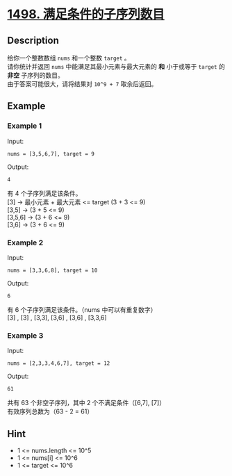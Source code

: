 # [1498. 满足条件的子序列数目](https://leetcode.cn/problems/number-of-subsequences-that-satisfy-the-given-sum-condition/)  
## Description
给你一个整数数组 `nums` 和一个整数 `target` 。  
请你统计并返回 `nums` 中能满足其最小元素与最大元素的 **和** 小于或等于 `target` 的 **非空** 子序列的数目。  
由于答案可能很大，请将结果对 `10^9 + 7` 取余后返回。  
## Example
### Example 1
Input:  
```
nums = [3,5,6,7], target = 9
```
Output:
```
4
```
有 4 个子序列满足该条件。  
[3] -> 最小元素 + 最大元素 <= target (3 + 3 <= 9)  
[3,5] -> (3 + 5 <= 9)  
[3,5,6] -> (3 + 6 <= 9)  
[3,6] -> (3 + 6 <= 9)  
### Example 2
Input:  
```
nums = [3,3,6,8], target = 10
```
Output:
```
6
```
有 6 个子序列满足该条件。（nums 中可以有重复数字）  
[3] , [3] , [3,3], [3,6] , [3,6] , [3,3,6]
### Example 3
Input:  
```
nums = [2,3,3,4,6,7], target = 12
```
Output:
```
61
```
共有 63 个非空子序列，其中 2 个不满足条件（[6,7], [7]）  
有效序列总数为（63 - 2 = 61）
## Hint
- 1 <= nums.length <= 10^5
- 1 <= nums[i] <= 10^6
- 1 <= target <= 10^6

